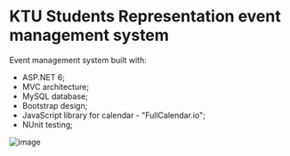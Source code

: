 # KTU Students Representation event management system
Event management system built with: 
* ASP.NET 6;
* MVC architecture; 
* MySQL database; 
* Bootstrap design; 
* JavaScript library for calendar - "FullCalendar.io";
* NUnit testing;


![image](https://user-images.githubusercontent.com/60450573/162620287-fce4e9c6-18b9-44e6-93a8-c42e56a8790c.png)
